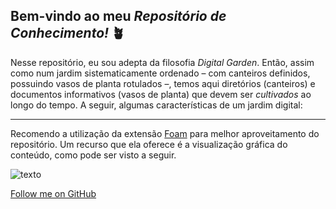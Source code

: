 ## Bem-vindo ao meu _Repositório de Conhecimento!_ 🪴

Nesse repositório, eu sou adepta da filosofia _Digital Garden_. Então, assim como num jardim sistematicamente ordenado – com canteiros definidos, possuindo vasos de planta rotulados –, temos aqui diretórios (canteiros) e documentos informativos (vasos de planta) que devem ser _cultivados_ ao longo do tempo. A seguir, algumas características de um jardim digital:

----

Recomendo a utilização da extensão [Foam](https://foambubble.github.io/foam/) para melhor aproveitamento do repositório. Um recurso que ela oferece é a visualização gráfica do conteúdo, como pode ser visto a seguir.

![texto](./media/foam_graph.gif)

[Follow me on GitHub](https://github.com/SorayaFerreira)
